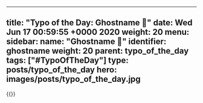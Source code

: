 
---
title: "Typo of the Day: Ghostname 👻"
date: Wed Jun 17 00:59:55 +0000 2020
weight: 20
menu:
  sidebar:
    name: "Ghostname 👻"
    identifier: ghostname
    weight: 20
    parent: typo_of_the_day
tags: ["#TypoOfTheDay"]
type: posts/typo_of_the_day
hero: images/posts/typo_of_the_day.jpg
---


{{<tweet user="mariatta" id="1273057755805310976">}}

